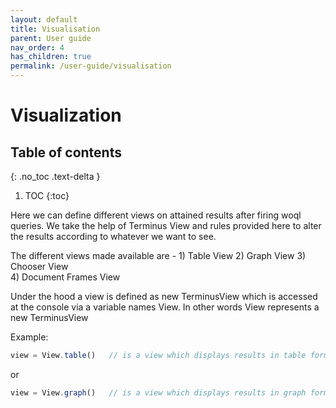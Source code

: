 ```yaml
---
layout: default
title: Visualisation
parent: User guide
nav_order: 4
has_children: true
permalink: /user-guide/visualisation
---
```


# Visualization

## Table of contents
{: .no_toc .text-delta }

1. TOC
{:toc}

Here we can define different views on attained results after firing woql queries. We take the help of Terminus View and rules provided here to alter the results according to whatever we want to see.

The different views made available are -
    1) Table View
    2) Graph View
    3) Chooser View   
    4) Document Frames View

Under the hood a view is defined as new TerminusView which is accessed at the console via a variable names View. In other words View represents a new TerminusView

Example:
```js
view = View.table()   // is a view which displays results in table format   
```
or

```js
view = View.graph()   // is a view which displays results in graph format   
```
